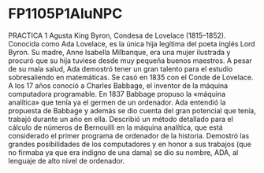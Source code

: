 # FP1105P1AluNPC
PRACTICA 1
Agusta King Byron, Condesa de Lovelace (1815–1852). Conocida como Ada Lovelace, es la única hija legítima del poeta inglés Lord Byron. Su madre, Anne Isabella Milbanque, era una mujer ilustrada y procuró que su hija tuviese desde muy pequeña buenos maestros. A pesar de su mala salud, Ada demostró tener un gran talento para el estudio sobresaliendo en matemáticas. Se casó en 1835 con el Conde de Lovelace. A los 17 años conoció a Charles Babbage, el inventor de la máquina computadora programable. En 1837 Babbage propuso la «máquina analítica» que tenía ya el germen de un ordenador. Ada entendió la propuesta de Babbage y además se dio cuenta del gran potencial que tenía, trabajó durante un año en ella. Describió un método detallado para el cálculo de números de Bernouilli en la máquina analítica, que está considerado el primer programa de ordenador de la historia. Demostró las grandes posibilidades de los computadores y en honor a sus trabajos (que no firmaba ya que era indigno de una dama) se dio su nombre, ADA, al lenguaje de alto nivel de ordenador.
